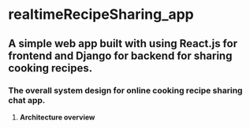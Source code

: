 # realtimeRecipeSharing_app
## A simple web app built with using React.js for frontend and Django for backend for sharing cooking recipes.

### The overall system design for online cooking recipe sharing chat app.

1. **Architecture overview**


